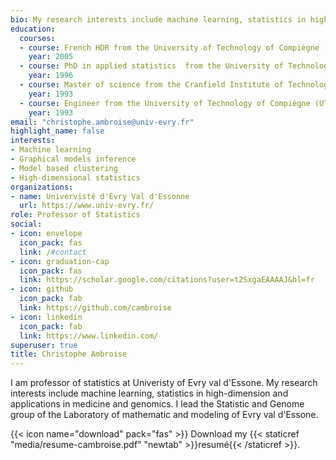 ```yaml
---
bio: My research interests include machine learning, statistics in high-dimension and applications in medicine and genomics.
education:
  courses:
  - course: French HDR from the University of Technology of Compiègne (France)
    year: 2005
  - course: PhD in applied statistics  from the University of Technology of Compiègne (France)
    year: 1996
  - course: Master of science from the Cranfield Institute of Technology (UK).
    year: 1993
  - course: Engineer from the University of Technology of Compiègne (UTC, France)
    year: 1993
email: "christophe.ambroise@univ-evry.fr"
highlight_name: false
interests:
- Machine learning
- Graphical models inference
- Model based clustering
- High-dimensional statistics
organizations:
- name: Univervisté d'Évry Val d'Essonne
  url: https://www.univ-evry.fr/
role: Professor of Statistics
social:
- icon: envelope
  icon_pack: fas
  link: /#contact
- icon: graduation-cap
  icon_pack: fas
  link: https://scholar.google.com/citations?user=t2SxgaEAAAAJ&hl=fr
- icon: github
  icon_pack: fab
  link: https://github.com/cambroise
- icon: linkedin
  icon_pack: fab
  link: https://www.linkedin.com/
superuser: true
title: Christophe Ambroise
---
```


I am  professor of statistics at Univeristy of Evry val d'Essone. My research interests include machine learning, statistics in high-dimension and applications in medicine and genomics. I lead the Statistic and Genome group of the Laboratory of mathematic and modeling of Evry val d'Essone.


{{< icon name="download" pack="fas" >}} Download my {{< staticref "media/resume-cambroise.pdf" "newtab" >}}resumé{{< /staticref >}}.

